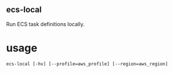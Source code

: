 ## ecs-local

Run ECS task definitions locally.

usage
=====
```shell
ecs-local [-hv] [--profile=aws_profile] [--region=aws_region]
```

